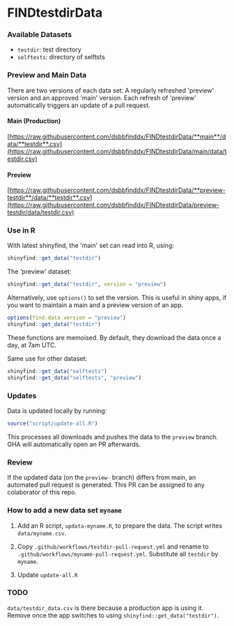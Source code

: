 # FINDtestdirData


### Available Datasets

- `testdir`: test directory
- `selftests`: directory of selftsts


### Preview and Main Data

There are two versions of each data set: A regularly refreshed 'preview' version and an approved 'main' version. Each refresh of 'preview' automatically triggers an update of a pull request.


#### Main (Production)

[https://raw.githubusercontent.com/dsbbfinddx/FINDtestdirData/**main**/data/**testdir**.csv](https://raw.githubusercontent.com/dsbbfinddx/FINDtestdirData/main/data/testdir.csv)


#### Preview

[https://raw.githubusercontent.com/dsbbfinddx/FINDtestdirData/**preview-testdir**/data/**testdir**.csv](https://raw.githubusercontent.com/dsbbfinddx/FINDtestdirData/preview-testdir/data/testdir.csv)



### Use in R

With latest shinyfind, the 'main' set can read into R, using:

```r
shinyfind::get_data("testdir")
```

The 'preview' dataset:


```r
shinyfind::get_data("testdir", version = "preview")
```

Alternatively, use `options()` to set the version. This is useful in shiny apps, if you want to maintain a main and a preview version of an app.

```r
options(find.data.version = "preview")
shinyfind::get_data("testdir")
```

These functions are memoised. By default, they download the data once a day, at 7am UTC.

Same use for other dataset:

```r
shinyfind::get_data("selftests")
shinyfind::get_data("selftests", "preview")
```


### Updates

Data is updated locally by running:

```r
source("script/update-all.R")
```

This processes all downloads and pushes the data to the `preview` branch. GHA will automatically open an PR afterwards.


### Review

If the updated data (on the `preview-` branch) differs from main, an automated pull request is generated. This PR can be assigned to any colaborator of this repo.


### How to add a new data set `myname`

1. Add an R script, `updata-myname.R`, to prepare the data. The script writes `data/myname.csv`.

2. Copy `.github/workflows/testdir-pull-request.yml` and rename to `.github/workflows/myname-pull-request.yml`. Substitute all `testdir` by `myname`.

3. Update `update-all.R`




### TODO

`data/testdir_data.csv` is there because a production app is using it. Remove once the app switches to using `shinyfind::get_data("testdir")`.

